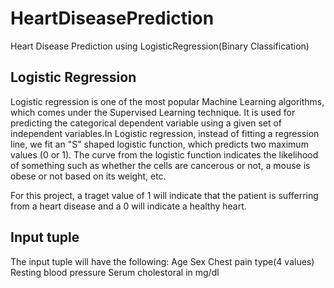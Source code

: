 # HeartDiseasePrediction
Heart Disease Prediction using LogisticRegression(Binary Classification)

## Logistic Regression
Logistic regression is one of the most popular Machine Learning algorithms, which comes under the Supervised Learning technique. It is used for predicting the categorical dependent variable using a given set of independent variables.In Logistic regression, instead of fitting a regression line, we fit an "S" shaped logistic function, which predicts two maximum values (0 or 1).
The curve from the logistic function indicates the likelihood of something such as whether the cells are cancerous or not, a mouse is obese or not based on its weight, etc.

For this project, a traget value of 1 will indicate that the patient is sufferring from a heart disease and a 0 will indicate a healthy heart.

## Input tuple 

The input tuple will have the following:
Age
Sex
Chest pain type(4 values)
Resting blood pressure
Serum cholestoral in mg/dl
